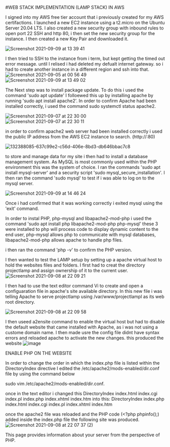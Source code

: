 #WEB STACK IMPLEMENTATION (LAMP STACK) IN AWS

I signed into my AWS free tier account that i previously created for my AWS certifactions. I launched a new EC2 instance using a t2.micro on the Ubuntu Server 20.04 LTS. I also created a new security group with inbound rules to open port 22 SSH and http 80, i then set the new security group for the instance. I then created a new Key Pair and downloaded it.

![Screenshot 2021-09-09 at 13 39 41](https://user-images.githubusercontent.com/87572884/132688867-ae2a013d-d8ec-4dee-84a8-f509353746b6.png)

I then tried to SSH to the instance from i term, but kept getting the timed out error message. until I relised i had deleted my defualt internet gateway. so i had to create another instance in a different region and ssh into that.
![Screenshot 2021-09-05 at 00 56 49](https://user-images.githubusercontent.com/87572884/132690386-deae7e18-0238-4ca6-99f6-8e38f277d284.png)
![Screenshot 2021-09-09 at 13 49 02](https://user-images.githubusercontent.com/87572884/132690468-4229e37e-6d5c-440e-8e12-2eac57a2b92b.png)

The Next step was to install package update. To do this i used the command 'sudo apt update' I folloewed this up by installing apache by running 'sudo apt install apache2'. In order to confirm Apache had been installed correctly, i used the command sudo systemctl status apache2.

![Screenshot 2021-09-07 at 22 30 00](https://user-images.githubusercontent.com/87572884/132692799-901dc72a-d5e6-49f3-bad2-98907c3f28d3.png)
![Screenshot 2021-09-07 at 22 30 11](https://user-images.githubusercontent.com/87572884/132692856-e1c3fdba-93bb-4e5d-b60b-fe79a737941c.png)

in order to confirm apache2 web server had been installed correctly i used the public IP address from the AWS EC2 instance to search. (http://<Public-IP-Address>:80)

  ![132388085-637c99e2-c56d-406e-8bd3-db646bbac7c8](https://user-images.githubusercontent.com/87572884/132696506-7f28b230-5381-4abc-9a51-a9839f060581.png)

to store and manage data for my site i then had to install a database management system. As MySQL is most commonly used within the PHP environment this was the system of choice. I ran the commands 'sudo apt install mysql-server' and a security script 'sudo mysql_secure_installation'.
  I then ran the command 'sudo mysql' to test if i was able to log on to the mysql server. 
  
  ![Screenshot 2021-09-09 at 14 46 24](https://user-images.githubusercontent.com/87572884/132697838-2d45a2ec-d049-4732-91d6-cd019dcbc7de.png)

  Once i had confirmed that it was working correctly i exited mysql using the 'exit' command. 
  
  In order to instal PHP, php-mysql and libapache2-mod-php i used the command 'sudo apt install php libapache2-mod-php php-mysql' these 3 were installed to php will process code to display dynamic content to the end user, php-mysql allows php to communicate with mysql databases, libapache2-mod-php allows apache to handle php files. 
  
  i then ran the command 'php -v' to confirm the PHP version. 
  
  I then wanted to test the LAMP setup by setting up a apache virtual host to hold the websites files and folders. 
  I first had to creat the directory projectlamp and assign ownership of it to the current user. 
  ![Screenshot 2021-09-08 at 22 09 21](https://user-images.githubusercontent.com/87572884/135008266-edc7b5d6-9fba-40b8-84b0-8fb7e7ff2ef9.png)

  I then had to use the text editor command Vi to create and open a configuaration file in apache's site available directory. In this new file i was telling Apache to serve projectlamp using /var/www/projectlampl as its web root directory. 
  
  ![Screenshot 2021-09-08 at 22 09 58](https://user-images.githubusercontent.com/87572884/135010043-e004348d-ebc5-4c47-be87-0528013be725.png)

  I then useed a2ensite command to enable the virtual host but had to disable the default website that came installed with Apache, as i was not using a custome domain name.
  I then made usre the config file didnt have syntax errors and reloaded apache to activate the new changes. 
  this produced the website 
  ![image](https://user-images.githubusercontent.com/87572884/135011291-8cc13ccc-98aa-4817-8edf-b94f7690e377.png)
  
  ENABLE PHP ON THE WEBSITE
  
  In order to change the order in which the index.php file is listed within the DirectoryIndex directive I edited the /etc/apache2/mods-enabled/dir.conf file by using the command below

sudo vim /etc/apache2/mods-enabled/dir.conf.
  
  once in the text editor i changed this DirectoryIndex index.html index.cgi index.pl index.php index.xhtml index.htm into this: DirectoryIndex index.php index.html index.cgi index.pl index.xhtml index.htm
  
  once the apache2 file was reloaded and the PHP code (<?php
phpinfo();)  added inside the index.php file  the following site was produced.
  ![Screenshot 2021-09-08 at 22 07 37 (2)](https://user-images.githubusercontent.com/87572884/135012452-41678a9a-505c-4a0c-90d2-31a0652aafc8.png)

This page provides information about your server from the perspective of PHP.
  
